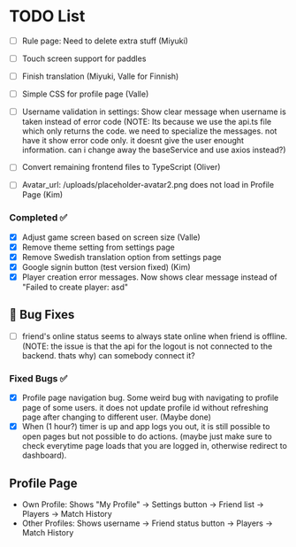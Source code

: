 # TODO List

- [ ] Rule page: Need to delete extra stuff (Miyuki)

- [ ] Touch screen support for paddles
- [ ] Finish translation (Miyuki, Valle for Finnish)
- [ ] Simple CSS for profile page (Valle)
- [ ] Username validation in settings: Show clear message when username is taken instead of error code (NOTE: Its because we use the api.ts file which only returns the code. we need to specialize the messages. not have it show error code only. it doesnt give the user enought information. can i change away the baseService and use axios instead?)
- [ ] Convert remaining frontend files to TypeScript (Oliver)
- [ ] Avatar_url: /uploads/placeholder-avatar2.png does not load in Profile Page (Kim)

### Completed ✅
- [x] Adjust game screen based on screen size (Valle)
- [x] Remove theme setting from settings page
- [x] Remove Swedish translation option from settings page
- [x] Google signin button (test version fixed) (Kim)
- [x] Player creation error messages. Now shows clear message instead of "Failed to create player: asd"

## 🐛 Bug Fixes
- [ ] friend's online status seems to always state online when friend is offline.
(NOTE: the issue is that the api for the logout is not connected to the backend. thats why) can somebody connect it?

### Fixed Bugs ✅
- [x] Profile page navigation bug. Some weird bug with navigating to profile page of some users. it does not update profile id without refreshing page after changing to different user. (Maybe done)
- [x] When (1 hour?) timer is up and app logs you out, it is still possible to open pages but not possible to do actions. (maybe just make sure to check everytime page loads that you are logged in, otherwise redirect to dashboard).

## Profile Page
- Own Profile: Shows "My Profile" → Settings button → Friend list → Players → Match History
- Other Profiles: Shows username → Friend status button → Players → Match History







